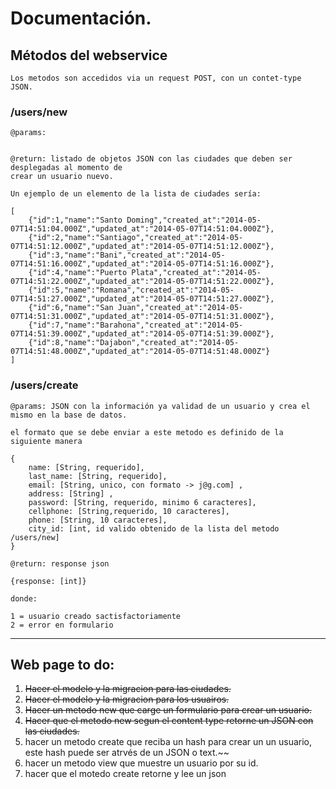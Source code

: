 # Documentación.

## Métodos del webservice

    Los metodos son accedidos via un request POST, con un contet-type JSON.

### /users/new

    @params:


    @return: listado de objetos JSON con las ciudades que deben ser desplegadas al momento de
    crear un usuario nuevo.

    Un ejemplo de un elemento de la lista de ciudades sería:

    [
        {"id":1,"name":"Santo Doming","created_at":"2014-05-07T14:51:04.000Z","updated_at":"2014-05-07T14:51:04.000Z"},
        {"id":2,"name":"Santiago","created_at":"2014-05-07T14:51:12.000Z","updated_at":"2014-05-07T14:51:12.000Z"},
        {"id":3,"name":"Bani","created_at":"2014-05-07T14:51:16.000Z","updated_at":"2014-05-07T14:51:16.000Z"},
        {"id":4,"name":"Puerto Plata","created_at":"2014-05-07T14:51:22.000Z","updated_at":"2014-05-07T14:51:22.000Z"},
        {"id":5,"name":"Romana","created_at":"2014-05-07T14:51:27.000Z","updated_at":"2014-05-07T14:51:27.000Z"},
        {"id":6,"name":"San Juan","created_at":"2014-05-07T14:51:31.000Z","updated_at":"2014-05-07T14:51:31.000Z"},
        {"id":7,"name":"Barahona","created_at":"2014-05-07T14:51:39.000Z","updated_at":"2014-05-07T14:51:39.000Z"},
        {"id":8,"name":"Dajabon","created_at":"2014-05-07T14:51:48.000Z","updated_at":"2014-05-07T14:51:48.000Z"}
    ]

### /users/create

    @params: JSON con la información ya validad de un usuario y crea el mismo en la base de datos.

    el formato que se debe enviar a este metodo es definido de la siguiente manera

    {
        name: [String, requerido],
        last_name: [String, requerido],
        email: [String, unico, con formato -> j@g.com] ,
        address: [String] ,
        password: [String, requerido, minimo 6 caracteres],
        cellphone: [String,requerido, 10 caracteres],
        phone: [String, 10 caracteres],
        city_id: [int, id valido obtenido de la lista del metodo /users/new]
    }

    @return: response json

    {response: [int]}

    donde:

    1 = usuario creado sactisfactoriamente
    2 = error en formulario



-------------------------------------------------------------------------------------------------------------------------

## Web page to do:

1. ~~Hacer el modelo y la migracion para las ciudades.~~
2. ~~Hacer el modelo y la migracion para los usuairos.~~
3. ~~Hacer un metodo new que carge un formulario para crear un usuario.~~
4. ~~Hacer que el metodo new segun el content type retorne un JSON con las ciudades.~~
5. hacer un metodo create que reciba un hash para crear un un usuario, este hash puede ser atrvés de un JSON o text.~~
6. hacer un metodo view que muestre un usuario por su id.
7. hacer que el motedo create retorne y lee un json



